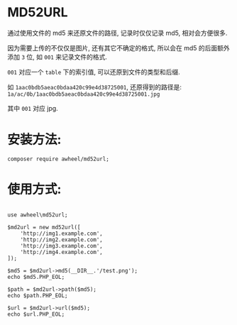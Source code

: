 MD52URL
====

通过使用文件的 md5 来还原文件的路径, 记录时仅仅记录 md5, 相对会方便很多.

因为需要上传的不仅仅是图片, 还有其它不确定的格式, 所以会在 md5 的后面额外添加 `3` 位, 如 `001` 来记录文件的格式.

`001` 对应一个 `table` 下的索引值, 可以还原到文件的类型和后缀.

如
`1aac0bdb5aeac0bdaa420c99e4d38725001`,
还原得到的路径是:
`1a/ac/0b/1aac0bdb5aeac0bdaa420c99e4d38725001.jpg`

其中 `001` 对应 jpg.

# 安装方法:
```
composer require awheel/md52url;
```

# 使用方式:
```

use awheel\md52url;

$md2url = new md52url([
    'http://img1.example.com',
    'http://img2.example.com',
    'http://img3.example.com',
    'http://img4.example.com',
]);

$md5 = $md2url->md5(__DIR__.'/test.png');
echo $md5.PHP_EOL;

$path = $md2url->path($md5);
echo $path.PHP_EOL;

$url = $md2url->url($md5);
echo $url.PHP_EOL;


```
